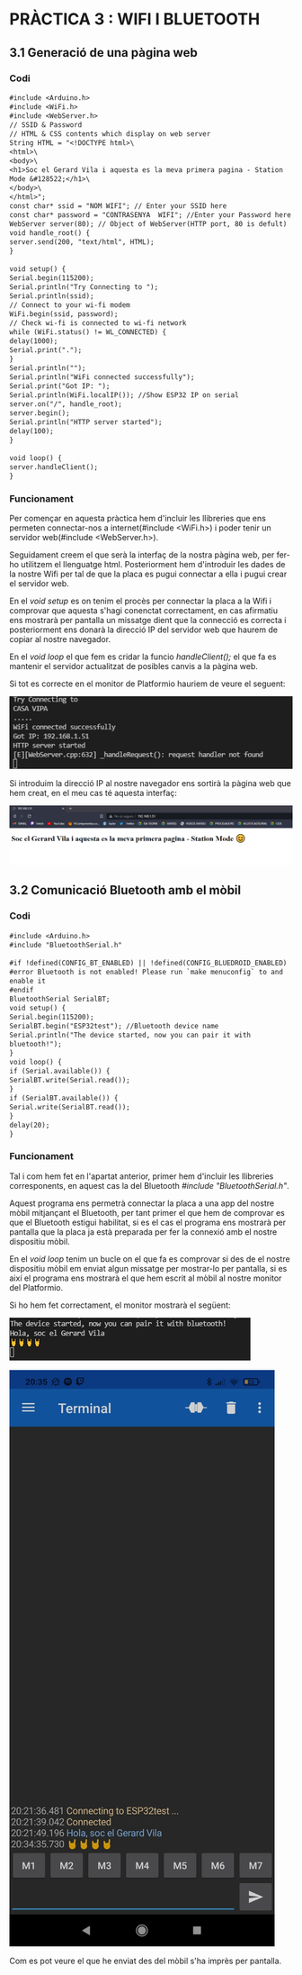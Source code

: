 # PRÀCTICA 3 : WIFI I BLUETOOTH
## 3.1 Generació de una pàgina web
### **Codi**
~~~
#include <Arduino.h>
#include <WiFi.h>
#include <WebServer.h>
// SSID & Password
// HTML & CSS contents which display on web server
String HTML = "<!DOCTYPE html>\
<html>\
<body>\
<h1>Soc el Gerard Vila i aquesta es la meva primera pagina - Station Mode &#128522;</h1>\
</body>\
</html>";
const char* ssid = "NOM WIFI"; // Enter your SSID here
const char* password = "CONTRASENYA  WIFI"; //Enter your Password here
WebServer server(80); // Object of WebServer(HTTP port, 80 is defult)
void handle_root() {
server.send(200, "text/html", HTML);
}

void setup() {
Serial.begin(115200);
Serial.println("Try Connecting to ");
Serial.println(ssid);
// Connect to your wi-fi modem
WiFi.begin(ssid, password);
// Check wi-fi is connected to wi-fi network
while (WiFi.status() != WL_CONNECTED) {
delay(1000);
Serial.print(".");
}
Serial.println("");
Serial.println("WiFi connected successfully");
Serial.print("Got IP: ");
Serial.println(WiFi.localIP()); //Show ESP32 IP on serial
server.on("/", handle_root);
server.begin();
Serial.println("HTTP server started");
delay(100);
}

void loop() {
server.handleClient();
}
~~~
### **Funcionament**
Per començar en aquesta pràctica hem d'incluir les llibreries que ens permeten connectar-nos a internet(#include <WiFi.h>) i poder tenir un servidor web(#include <WebServer.h>).

Seguidament creem el que serà la interfaç de la nostra pàgina web, per fer-ho utilitzem el llenguatge html. Posteriorment hem d'introduir les dades de la nostre Wifi per tal de que la placa es pugui connectar a ella i pugui crear el servidor web.

En el *void setup* es on tenim el procès per connectar la placa  a la Wifi i comprovar que aquesta s'hagi conenctat correctament, en cas afirmatiu ens mostrarà per pantalla un missatge dient que la connecció es correcta i posteriorment ens donarà la direcció IP del servidor web que haurem de copiar al nostre navegador. 

En el *void loop* el que fem es cridar la funcio *handleClient();* el que fa es mantenir el servidor actualitzat de posibles canvis a la pàgina web.

Si tot es correcte en el monitor de Platformio hauriem de veure el seguent:

![](P3.png)

Si introduim la direcció IP al nostre navegador ens sortirà la pàgina web que hem creat, en el meu cas té aquesta interfaç:

![](P3_web.png)


## 3.2 Comunicació Bluetooth amb el mòbil
### **Codi**

~~~
#include <Arduino.h>
#include "BluetoothSerial.h"

#if !defined(CONFIG_BT_ENABLED) || !defined(CONFIG_BLUEDROID_ENABLED)
#error Bluetooth is not enabled! Please run `make menuconfig` to and enable it
#endif
BluetoothSerial SerialBT;
void setup() {
Serial.begin(115200);
SerialBT.begin("ESP32test"); //Bluetooth device name
Serial.println("The device started, now you can pair it with bluetooth!");
}
void loop() {
if (Serial.available()) {
SerialBT.write(Serial.read());
}
if (SerialBT.available()) {
Serial.write(SerialBT.read());
}
delay(20);
}

~~~

### **Funcionament**
Tal i com hem fet en l'apartat anterior, primer hem d'incluir les llibreries corresponents, en aquest cas la del Bluetooth *#include "BluetoothSerial.h"*.

Aquest programa ens permetrà connectar la placa a una app del nostre mòbil mitjançant el Bluetooth, per tant primer el que hem de comprovar es que el Bluetooth estigui habilitat, si es el cas el programa ens mostrarà per pantalla que la placa ja està preparada per fer la connexió amb el nostre dispositiu mòbil.

En el *void loop* tenim un bucle on el que fa es comprovar si des de el nostre dispositiu mòbil em enviat algun missatge per mostrar-lo per pantalla, si es així el programa ens mostrarà el que hem escrit al mòbil al nostre monitor del Platformio.

Si ho hem fet correctament, el monitor mostrarà el següent:

![](P3_2.png)

![](P3_captura.jpeg)

Com es pot veure el que he enviat des del mòbil s'ha imprès per pantalla.





